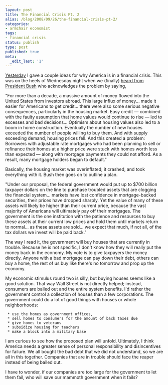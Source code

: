```yaml
---
layout: post
title: The Financial Crisis Pt. 2
alias: /blog/2008/09/26/the-financial-crisis-pt-2/
categories:
- armchair economist
tags:
- financial crisis
status: publish
type: post
published: true
meta:
  _edit_last: '1'
---
```

<a title="The Financial Crisis Pt. 1" href="http://sethholloway.com/blog/?p=137" target="_blank">Yesterday</a> I gave a couple ideas for why America is in a financial crisis. This was on the heels of Wednesday night when we (finally) <a title="Bush addresses the nation about economy" href="http://www.clipsandcomment.com/2008/09/24/transcript-president-bush-address-to-nation-on-us-financial-crisis-september-24-2008/" target="_blank">heard from President Bush</a> who acknowledges the problem by saying,

"<span>For more than a decade, a massive amount of money flowed into the United States from investors abroad. </span><span> This large influx of money... made it easier for Americans to get credit...</span> <span>there were also some serious negative consequences, particularly in the housing market. Easy credit — combined with the faulty assumption that home values would continue to rise — led to excesses and bad decisions... Optimism about housing values also led to a boom in home construction. Eventually the number of new houses exceeded the number of people willing to buy them. And with supply exceeding demand, housing prices fell. And this created a problem: Borrowers with adjustable rate mortgages who had been planning to sell or refinance their homes at a higher price were stuck with homes worth less than expected — along with mortgage payments they could not afford. As a result, many mortgage holders began to default."</span>

Basically, the housing market was overinflated; it crashed, and took everything with it. Bush then goes on to outline a plan.

"<span>Under our proposal, the federal government would put up to $700 billion taxpayer dollars on the line to purchase troubled assets that are clogging the financial system... markets have lost confidence in mortgage-backed securities, their prices have dropped sharply. Yet the value of many of these assets will likely be higher than their current price, because the vast majority of Americans will ultimately pay off their mortgages. The government is the one institution with the patience and resources to buy these assets at their current low prices and hold them until markets return to normal... as these assets are sold... we expect that much, if not all, of the tax dollars we invest will be paid back."</span>

The way I read it, the government will buy houses that are currently in trouble. Because he is not specific, I don't know how they will really put the money back in the economy. My vote is to give taxpayers the money directly. Anyone with a bad mortgage can pay down their debt, others can buy a home, the rest of us buy like there's no tomorrow and prop up the economy.

My economic stimulus round two is silly, but buying houses seems like a good solution. That way Wall Street is not directly helped; instead, consumers are bailed out and the entire system benefits. I'd rather the government control a collection of houses than a few corporations. The government could do a lot of good things with houses or whole neighborhoods:

	 * use the homes as government offices,
	 * sell homes to consumers for the amount of back taxes due
	 * give homes to veterans
	 * subsidize housing for teachers
	 * make a block into a military base

I am curious to see how the proposed plan will unfold. Ultimately, I think America needs a greater sense of personal responsibility and disincentives for failure. We all bought the bad debt that we did not understand, so we are all in this together. Companies that are in trouble should face the reaper instead of being bailed out.

I have to wonder, if our companies are too large for the government to let them fail, who will save our mammoth government when it fails?
